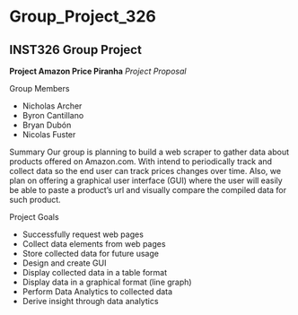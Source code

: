 # Group_Project_326
## INST326 Group Project


**Project Amazon Price Piranha**
*Project Proposal* 

Group Members
- Nicholas Archer
- Byron Cantillano
- Bryan Dubón
- Nicolas Fuster

Summary
	  Our group is planning to build a web scraper to gather data about products offered on Amazon.com. 
  With intend to periodically track and collect data so the end user can track prices changes over time. 
  Also, we plan on offering a graphical user interface (GUI) where the user will easily be able to paste a 
  product’s url and visually compare the compiled data for such product.

Project Goals	
- Successfully request web pages
- Collect data elements from web pages
- Store collected data for future usage
- Design and create GUI
- Display collected data in a table format
- Display data in a graphical format (line graph)
- Perform Data Analytics to collected data
- Derive insight through data analytics 


